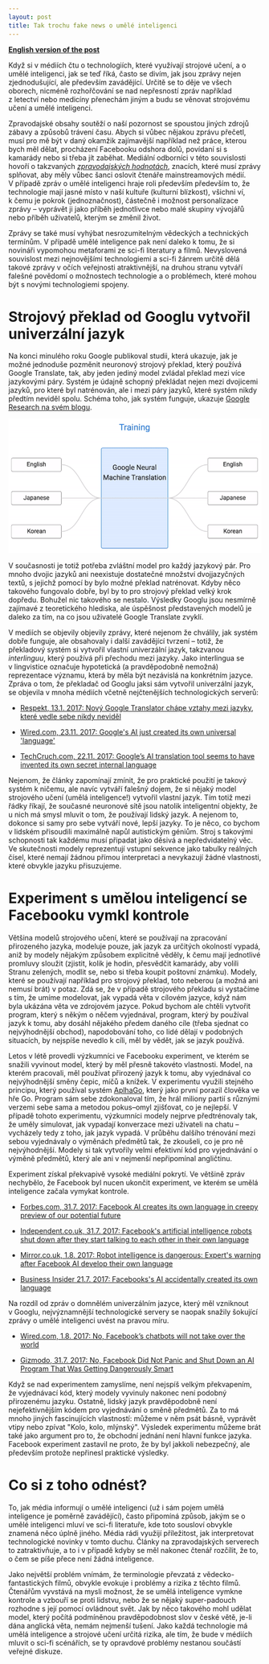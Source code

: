 ```yaml
---
layout: post
title: Tak trochu fake news o umělé inteligenci
---
```


__[English version of the post](/2017/11/21/Kind-of-fake-news-on-AI.html)__

Když si v médiích čtu o technologiích, které využívají strojové učení, a o
umělé inteligenci, jak se teď říká, často se divím, jak jsou zprávy nejen
zjednodušující, ale především zavádějící. Určitě se to děje ve všech oborech,
nicméně rozhořčování se nad nepřesností zpráv například z letectví nebo
medicíny přenechám jiným a budu se věnovat strojovému učení a umělé
inteligenci.

Zpravodajské obsahy soutěží o naší pozornost se spoustou jiných zdrojů zábavy
a způsobů trávení času. Abych si vůbec nějakou zprávu přečetl, musí pro mě být
v daný okamžik zajímavější například než práce, kterou bych měl dělat,
procházení Facebooku odshora dolů, povídaní si s kamarády nebo si třeba jít
zaběhat. Mediální odborníci v této souvislosti hovoří o takzvaných
[_zpravodajských
hodnotách_](https://cs.wikipedia.org/wiki/Zpravodajsk%C3%A9_hodnoty), znacích,
které musí zprávy splňovat, aby měly vůbec šanci oslovit čtenáře
mainstreamových médií. V případě zpráv o umělé inteligenci hraje roli především
především to, že technologie mají jasné místo v naší kultuře (kulturní
blízkost), všichni ví, k čemu je pokrok (jednoznačnost), částečně i možnost
personalizace zprávy – vyprávět ji jako příběh jednotlivce nebo malé skupiny
vývojářů nebo příběh uživatelů, kterým se změnil život.

Zprávy se také musí vyhýbat nesrozumitelným vědeckých a technických termínům.
V případě umělé inteligence pak není daleko k tomu, že si novináři vypomohou
metaforami ze sci-fi literatury a filmů. Nevyslovená souvislost mezi
nejnovějšími technologiemi a sci-fi žánrem určitě dělá takové zprávy v očích
veřejnosti atraktivnější, na druhou stranu vytváří falešné povědomí o
možnostech technologie a o problémech, které mohou být s novými technologiemi
spojeny.

# Strojový překlad od Googlu vytvořil univerzální jazyk

Na konci minulého roku Google publikoval studii, která ukazuje, jak je možné
jednoduše pozměnit neuronový strojový překlad, který používá Google Translate,
tak, aby jeden jediný model zvládal překlad mezi více jazykovými páry. Systém
je údajně schopný překládat nejen mezi dvojicemi jazyků, pro které byl
natrénován, ale i mezi páry jazyků, které systém nikdy předtím neviděl spolu.
Schéma toho, jak systém funguje, ukazuje [Google Research na svém
blogu](https://research.googleblog.com/2016/11/zero-shot-translation-with-googles.html).

![Google's Zero-Shot Translation](/assets/google_zero_shot.gif)

V současnosti je totiž potřeba zvláštní model pro každý jazykový pár. Pro mnoho
dvojic jazyků ani neexistuje dostatečné množství dvojjazyčných textů, s jejichž
pomocí by bylo možné překlad natrénovat. Kdyby něco takového fungovalo dobře,
byl by to pro strojový překlad velký krok dopředu. Bohužel nic takového se
nestalo. Výsledky Googlu jsou nesmírně zajímavé z teoretického hlediska, ale
úspěšnost představených modelů je daleko za tím, na co jsou uživatelé Google
Translate zvyklí.

V mediích se objevily objevily zprávy, které nejenom že chválily, jak systém
dobře funguje, ale obsahovaly i další zavádějící tvrzení – totiž, že překladový
systém si vytvořil vlastní univerzální jazyk, takzvanou _interlinguu_, který
používá při přechodu mezi jazyky. Jako interlingua se v lingvistice označuje
hypotetická (a pravděpodobně nemožná) reprezentace významu, která by měla být
nezávislá na konkrétním jazyce. Zpráva o tom, že překladač od Googlu jaksi sám
vytvořil univerzální jazyk, se objevila v mnoha médiích včetně nejčtenějších
technologických serverů:

* [Respekt, 13.1. 2017: Nový Google Translator chápe vztahy mezi jazyky, které vedle sebe nikdy neviděl](https://www.respekt.cz/denni-menu/novy-google-translator-chape-vztahy-mezi-jazyky-ktere-vedle-sebe-nikdy-nevidel)

* [Wired.com, 23.11. 2017: Google's AI just created its own universal 'language'](http://www.wired.co.uk/article/google-ai-language-create)

* [TechCruch.com, 22.11. 2017: Google’s AI translation tool seems to have invented its own secret internal language](https://techcrunch.com/2016/11/22/googles-ai-translation-tool-seems-to-have-invented-its-own-secret-internal-language/)

Nejenom, že články zapomínají zmínit, že pro praktické použití je takový systém
k ničemu, ale navíc vytváří falešný dojem, že si nějaký model strojového učení
(umělá inteligence!) vytvořil vlastní jazyk. Tím totiž mezi řádky říkají, že
současné neuronové sítě jsou natolik inteligentní objekty, že u nich má smysl
mluvit o tom, že používají lidský jazyk. A nejenom to, dokonce si samy pro sebe
vytváří nové, lepší jazyky. To je něco, co bychom v lidském přisoudili
maximálně napůl autistickým géniům. Stroj s takovými schopnosti tak každému
musí připadat jako děsivá a nepředvidatelný věc. Ve skutečnosti modely
reprezentují vstupní sekvence jako tabulky reálných čísel, které nemají žádnou
přímou interpretaci a nevykazují žádné vlastnosti, které obvykle jazyku
přisuzujeme.

# Experiment s umělou inteligencí se Facebooku vymkl kontrole

Většina modelů strojového učení, které se používají na zpracování přirozeného
jazyka, modeluje pouze, jak jazyk za určitých okolností vypadá, aniž by modely
nějakým způsobem explicitně věděly, k čemu mají jednotlivé promluvy sloužit
(zjistit, kolik je hodin, přesvědčit kamarády, aby volili Stranu zelených,
modlit se, nebo si třeba koupit poštovní známku). Modely, které se používají
například pro strojový překlad, toto neberou (a možná ani nemusí brát) v potaz.
Zdá se, že v případě strojového překladu si vystačíme s tím, že umíme
modelovat, jak vypadá věta v cílovém jazyce, když nám byla ukázána věta ve
zdrojovém jazyce. Pokud bychom ale chtěli vytvořit program, který s někým o
něčem vyjednával, program, který by používal jazyk k tomu, aby dosáhl nějakého
předem daného cíle (třeba sjednat co nejvýhodnější obchod), napodobování toho,
co lidé dělají v podobných situacích, by nejspíše nevedlo k cíli, měl by vědět,
jak se jazyk používá.

Letos v létě provedli výzkumníci ve Facebooku experiment, ve kterém se snažili
vyvinout model, který by měl přesně takovéto vlastnosti. Model, na kterém
pracovali, měl používat přirozený jazyk k tomu, aby vyjednával co nejvýhodnější
směny čepic, míčů a knížek. V experimentu využili stejného principu, který
používal systém [AplhaGo](https://cs.wikipedia.org/wiki/AlphaGo), který jako
první porazil člověka ve hře Go. Program sám sebe zdokonaloval tím, že hrál
miliony partií s různými verzemi sebe sama a metodou pokus–omyl zjišťovat, co
je nejlepší. V případě tohoto experimentu, výzkumníci modely nejprve
předtrénovaly tak, že uměly simulovat, jak vypadají konverzace mezi uživateli
na chatu – vycházely tedy z toho, jak jazyk vypadá. V průběhu dalšího trénování
mezi sebou vyjednávaly o výměnách předmětů tak, že zkoušeli, co je pro ně
nejvýhodnější. Modely si tak vytvořily velmi efektivní kód pro vyjednávání o
výměně předmětů, který ale ani v nejmenší nepřipomínal angličtinu.

Experiment získal překvapivě vysoké mediální pokrytí. Ve většině zpráv
nechybělo, že Facebook byl nucen ukončit experiment, ve kterém se umělá
inteligence začala vymykat kontrole.

* [Forbes.com, 31.7. 2017: Facebook AI creates its own language in creepy preview of our potential future](https://www.forbes.com/sites/tonybradley/2017/07/31/facebook-ai-creates-its-own-language-in-creepy-preview-of-our-potential-future)

* [Independent.co.uk, 31.7. 2017: Facebook's artificial intelligence robots shut down after they start talking to each other in their own language](http://www.independent.co.uk/life-style/gadgets-and-tech/news/facebook-artificial-intelligence-ai-chatbot-new-language-research-openai-google-a7869706.html)

* [Mirror.co.uk, 1.8. 2017: Robot intelligence is dangerous: Expert's warning after Facebook AI develop their own language](http://www.mirror.co.uk/tech/robot-intelligence-dangerous-experts-warning-10908711)

* [Business Insider 21.7. 2017: Facebooks's AI accidentally created its own language](http://uk.businessinsider.com/facebook-chat-bots-created-their-own-language-2017-6?r=US&IR=T)

Na rozdíl od zpráv o domnělém univerzálním jazyce, který měl vzniknout
v Googlu, nejvýznamnější technologické servery se naopak snažily šokující
zprávy o umělé inteligenci uvést na pravou míru.

* [Wired.com, 1.8. 2017: No, Facebook’s chatbots will not take over the world](https://www.wired.com/story/facebooks-chatbots-will-not-take-over-the-world/)

* [Gizmodo, 31.7. 2017: No, Facebook Did Not Panic and Shut Down an AI Program That Was Getting Dangerously Smart](https://gizmodo.com/no-facebook-did-not-panic-and-shut-down-an-ai-program-1797414922)

Když se nad experimentem zamyslíme, není nejspíš velkým překvapením, že
vyjednávací kód, který modely vyvinuly nakonec není podobný přirozenému jazyku.
Ostatně, lidský jazyk pravděpodobně není nejefektivnějším kódem pro vyjednávání
o směně předmětů. Za to má mnoho jiných fascinujících vlastností: můžeme v něm
psát básně, vyprávět vtipy nebo zpívat "Kolo, kolo, mlýnský". Výsledek
experimentu můžeme brát také jako argument pro to, že obchodní jednání není
hlavní funkce jazyka. Facebook experiment zastavil ne proto, že by byl jakkoli
nebezpečný, ale především protože nepřinesl praktické výsledky.

# Co si z toho odnést?

To, jak média informují o umělé inteligenci (už i sám pojem umělá inteligence
je poměrně zavádějící), často připomíná způsob, jakým se o umělé inteligenci
mluví ve sci-fi literatuře, kde toto sousloví obvykle znamená něco úplně
jiného. Média rádi využijí příležitost, jak interpretovat technologické novinky
v tomto duchu. Články na zpravodajských serverech to zatraktivňuje, a to i
v případě kdyby se měl nakonec čtenář rozčílit, že to, o čem se píše přece není
žádná inteligence.

Jako největší problém vnímám, že terminologie převzatá z vědecko-fantastických
filmů, obvykle evokuje i problémy a rizika z těchto filmů. Čtenářům vyvstává na
mysli možnost, že se umělá inteligence vymkne kontrole a vzbouří se proti
lidstvu, nebo že se nějaký super-padouch rozhodne s její pomocí ovládnout svět.
Jak by něco takového mohl udělat model, který počítá podmíněnou pravděpodobnost
slov v české větě, je-li dána anglická věta, nemám nejmenší tušení. Jako každá
technologie má umělá inteligence a strojové učení určitá rizika, ale tím, že
bude v médiích mluvit o sci-fi scénářích, se ty opravdové problémy nestanou
součástí veřejné diskuze.
